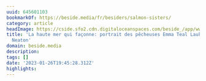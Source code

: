 ```yaml
---
uuid: 645601103
bookmarkOf: https://beside.media/fr/besiders/salmon-sisters/
category: article
headImage: https://cside.sfo2.cdn.digitaloceanspaces.com/beside_/app/www/2021/02/BESIDE_Besiders_SalmonSisters_thumbnail.jpg
title: 'La haute mer qui façonne: portrait des pêcheuses Emma Teal Laukitis et Claire
  Neaton'
domain: beside.media
description:
tags: []
date: '2023-01-26T19:45:28.312Z'
highlights:
---
```



